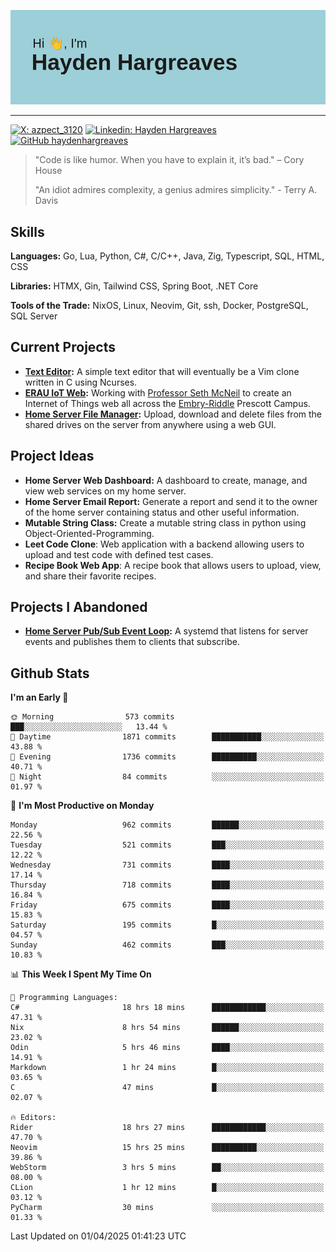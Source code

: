 ![Hayden Hargreaves](https://github.com/Azpect3120/Azpect3120/blob/master/download.png?raw=true)

<hr>

[![X: azpect_3120](https://img.shields.io/twitter/follow/azpect_3120?style=social)](https://x.com/azpect_3120)
[![Linkedin: Hayden Hargreaves](https://img.shields.io/badge/-Hayden%20Hargreaves-blue?style=flat-square&logo=Linkedin&logoColor=white&link=https://www.linkedin.com/in/hayden-hargreaves-37b2802a4/)](https://www.linkedin.com/in/hayden-hargreaves-37b2802a4/)
[![GitHub haydenhargreaves](https://img.shields.io/github/followers/haydenhargreaves?label=follow&style=social)](https://github.com/haydenhargreaves)

> "Code is like humor. When you have to explain it, it’s bad." – Cory House
> 
> "An idiot admires complexity, a genius admires simplicity." - Terry A. Davis


## Skills
**Languages:** Go, Lua, Python, C#, C/C++, Java, Zig, Typescript, SQL, HTML, CSS 

**Libraries:** HTMX, Gin, Tailwind CSS, Spring Boot, .NET Core

**Tools of the Trade:** NixOS, Linux, Neovim, Git, ssh, Docker, PostgreSQL, SQL Server


## Current Projects 
- **[Text Editor](https://github.com/haydenhargreaves/TextEditor):** A simple text editor that will eventually be a Vim clone written in C using Ncurses.
- **[ERAU IoT Web](https://github.com/haydenhargreaves/InternetOfThings):** Working with [Professor Seth McNeil](https://github.com/semcneil) to create an Internet of Things web all across the [Embry-Riddle](https://erau.edu) Prescott Campus.
- **[Home Server File Manager](https://github.com/haydenhargreaves/ServerFileManager):** Upload, download and delete files from the shared drives on the server from anywhere using a web GUI.


## Project Ideas
- **Home Server Web Dashboard:** A dashboard to create, manage, and view web services on my home server.
- **Home Server Email Report:** Generate a report and send it to the owner of the home server containing status and other useful information.
- **Mutable String Class:** Create a mutable string class in python using Object-Oriented-Programming.
- **Leet Code Clone**: Web application with a backend allowing users to upload and test code with defined test cases.
- **Recipe Book Web App**: A recipe book that allows users to upload, view, and share their favorite recipes.

## Projects I Abandoned 
- **[Home Server Pub/Sub Event Loop](https://github.com/haydenhargreaves/TCPNotificationManager):** A systemd that listens for server events and publishes them to clients that subscribe.


## Github Stats

<!--START_SECTION:waka-->
**I'm an Early 🐤** 

```text
🌞 Morning                573 commits         ███░░░░░░░░░░░░░░░░░░░░░░   13.44 % 
🌆 Daytime                1871 commits        ███████████░░░░░░░░░░░░░░   43.88 % 
🌃 Evening                1736 commits        ██████████░░░░░░░░░░░░░░░   40.71 % 
🌙 Night                  84 commits          ░░░░░░░░░░░░░░░░░░░░░░░░░   01.97 % 
```
📅 **I'm Most Productive on Monday** 

```text
Monday                   962 commits         ██████░░░░░░░░░░░░░░░░░░░   22.56 % 
Tuesday                  521 commits         ███░░░░░░░░░░░░░░░░░░░░░░   12.22 % 
Wednesday                731 commits         ████░░░░░░░░░░░░░░░░░░░░░   17.14 % 
Thursday                 718 commits         ████░░░░░░░░░░░░░░░░░░░░░   16.84 % 
Friday                   675 commits         ████░░░░░░░░░░░░░░░░░░░░░   15.83 % 
Saturday                 195 commits         █░░░░░░░░░░░░░░░░░░░░░░░░   04.57 % 
Sunday                   462 commits         ███░░░░░░░░░░░░░░░░░░░░░░   10.83 % 
```


📊 **This Week I Spent My Time On** 

```text
💬 Programming Languages: 
C#                       18 hrs 18 mins      ████████████░░░░░░░░░░░░░   47.31 % 
Nix                      8 hrs 54 mins       ██████░░░░░░░░░░░░░░░░░░░   23.02 % 
Odin                     5 hrs 46 mins       ████░░░░░░░░░░░░░░░░░░░░░   14.91 % 
Markdown                 1 hr 24 mins        █░░░░░░░░░░░░░░░░░░░░░░░░   03.65 % 
C                        47 mins             █░░░░░░░░░░░░░░░░░░░░░░░░   02.07 % 

🔥 Editors: 
Rider                    18 hrs 27 mins      ████████████░░░░░░░░░░░░░   47.70 % 
Neovim                   15 hrs 25 mins      ██████████░░░░░░░░░░░░░░░   39.86 % 
WebStorm                 3 hrs 5 mins        ██░░░░░░░░░░░░░░░░░░░░░░░   08.00 % 
CLion                    1 hr 12 mins        █░░░░░░░░░░░░░░░░░░░░░░░░   03.12 % 
PyCharm                  30 mins             ░░░░░░░░░░░░░░░░░░░░░░░░░   01.33 % 
```


 Last Updated on 01/04/2025 01:41:23 UTC
<!--END_SECTION:waka-->
